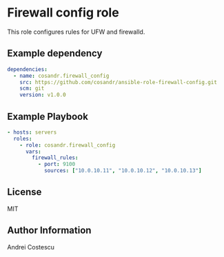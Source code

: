 # Firewall config role

This role configures rules for UFW and firewalld.

## Example dependency

```yml
dependencies:
  - name: cosandr.firewall_config
    src: https://github.com/cosandr/ansible-role-firewall-config.git
    scm: git
    version: v1.0.0
```

## Example Playbook

```yml
- hosts: servers
  roles:
    - role: cosandr.firewall_config
      vars:
        firewall_rules:
          - port: 9100
            sources: ["10.0.10.11", "10.0.10.12", "10.0.10.13"]
```

## License

MIT

## Author Information

Andrei Costescu
